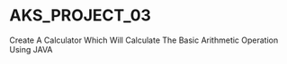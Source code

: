 # AKS_PROJECT_03
Create A Calculator Which Will Calculate The Basic Arithmetic Operation Using JAVA
